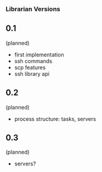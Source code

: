 ### Librarian Versions

## 0.1

(planned)

- first implementation
- ssh commands
- scp features
- ssh library api

## 0.2

(planned)

- process structure: tasks, servers

## 0.3

(planned)

- servers?